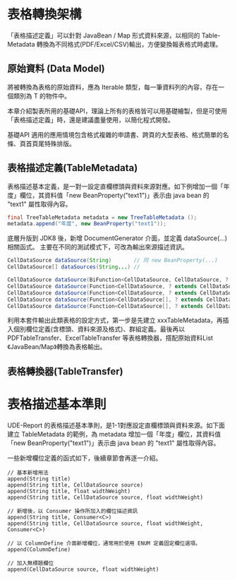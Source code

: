 
# 表格轉換架構

「表格描述定義」可以針對 JavaBean / Map 形式資料來源，以相同的 Table-Metadata 轉換為不同格式(PDF/Excel/CSV)輸出，方便變換報表格式時處理。

## 原始資料 (Data Model)

將被轉換為表格的原始資料，應為 Iterable<T> 類型，每一筆資料列的內容，存在一個類別為 T 的物件中。


本章介紹製表所用的基礎API，理論上所有的表格皆可以用基礎繪製，但是可使用「表格描述定義」時，還是建議盡量使用，以簡化程式開發。

基礎API 適用的應用情境包含格式複雜的申請書、跨頁的大型表格、格式簡單的名條、頁首頁尾特殊排版。


## 表格描述定義(TableMetadata)


表格描述基本定義，是一對一設定直欄標頭與資料來源對應。如下例增加一個「年度」欄位，其資料值「new BeanProperty("text1")」表示由 java bean 的 "text1" 屬性取得內容。

```java
final TreeTableMetadata metadata = new TreeTableMetadata ();
metadata.append("年度", new BeanProperty("text1"));
```

底層升版到 JDK8 後，新增 DocumentGenerator 介面，並定義 dataSource(...) 相關函式。
主要在不同的測試模式下，可改為輸出來源描述資訊。

```java
CellDataSource dataSource(String)       // 同 new BeanProperty(...)
CellDataSource[] dataSources(String...) // 

CellDataSource dataSource(BiFunction<CellDataSource, CellDataSource, ? extends CellDataSource>, String, String)
CellDataSource dataSource(Function<CellDataSource, ? extends CellDataSource>, CellDataSource)
CellDataSource dataSource(Function<CellDataSource, ? extends CellDataSource>, String)
CellDataSource dataSource(Function<CellDataSource[], ? extends CellDataSource>, CellDataSource...)
CellDataSource dataSource(Function<CellDataSource[], ? extends CellDataSource>, String...)

```


利用本套件輸出此類表格的設定方式，第一步是先建立 xxxTableMetadata，再插入個別欄位定義\(含標頭、資料來源及格式\)、群組定義。最後再以 PDFTableTransfer、ExcelTableTransfer 等表格轉換器，撘配原始資料List《JavaBean/Map》轉換為表格輸出。



## 表格轉換器(TableTransfer)



# 表格描述基本準則



UDE-Report 的表格描述基本準則，是1-1對應設定直欄標頭與資料來源。如下面建立 TableMetadata 的範例，為 metadata 增加一個「年度」欄位，其資料值「new BeanProperty("text1")」表示由 java bean 的 "text1" 屬性取得內容。



一些新增欄位定義的函式如下，後續章節會再逐一介紹。


```
// 基本新增用法
append(String title)
append(String title, CellDataSource source)
append(String title, float widthWeight)
append(String title, CellDataSource source, float widthWeight)

// 新增後，以 Consumer 操作所加入的欄位描述資訊
append(String title, Consumer<C>)
append(String title, CellDataSource source, float widthWeight, Consumer<C>)

// 以 ColumnDefine 介面新增欄位，通常用於使用 ENUM 定義固定欄位選項。
append(ColumnDefine)

// 加入無標題欄位
append(CellDataSource source, float widthWeight)
```

